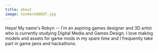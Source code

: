 ```yaml
---
title: about
image: CovHackABOUT.jpg
---
```

Heya! My name's Robyn -- I'm an aspiring games designer and 3D artist who is currently studying Digital Media and Games Design. I love making models and assets for game mods in my spare time and I frequently take part in game jams and hackathons. 
